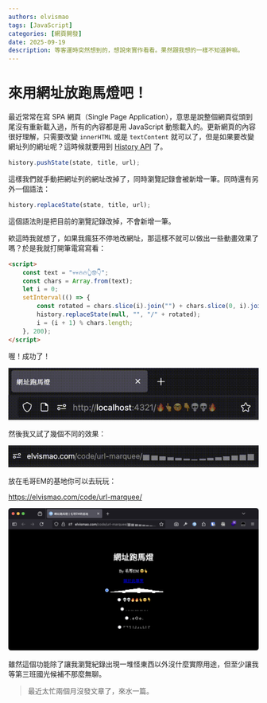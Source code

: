 ```yaml
---
authors: elvismao
tags: [JavaScript]
categories: [網頁開發]
date: 2025-09-19
description: 等客運時突然想到的，想說來實作看看。果然跟我想的一樣不知道幹嘛。
---
```


# 來用網址放跑馬燈吧！

最近常常在寫 SPA 網頁（Single Page Application），意思是說整個網頁從頭到尾沒有重新載入過，所有的內容都是用 JavaScript 動態載入的。更新網頁的內容很好理解，只需要改變 `innerHTML` 或是 `textContent` 就可以了，但是如果要改變網址列的網址呢？這時候就要用到 [History API](https://developer.mozilla.org/en-US/docs/Web/API/History_API) 了。

```js
history.pushState(state, title, url);
```

這樣我們就手動把網址列的網址改掉了，同時瀏覽記錄會被新增一筆。同時還有另外一個語法：

```js
history.replaceState(state, title, url);
```

這個語法則是把目前的瀏覽記錄改掉，不會新增一筆。

欸這時我就想了，如果我瘋狂不停地改網址，那這樣不就可以做出一些動畫效果了嗎？於是我就打開筆電寫寫看：

```html
<script>
	const text = "💀💀🔥🔥👆🤓👇";
	const chars = Array.from(text);
	let i = 0;
	setInterval(() => {
		const rotated = chars.slice(i).join("") + chars.slice(0, i).join("");
		history.replaceState(null, "", "/" + rotated);
		i = (i + 1) % chars.length;
	}, 200);
</script>
```

喔！成功了！

![跑馬燈](./test.gif)

然後我又試了幾個不同的效果：

![波浪跑馬燈](./wave.gif)

放在毛哥EM的基地你可以去玩玩：

<https://elvismao.com/code/url-marquee/>

![網址跑馬燈 - 毛哥EM的基地](./image.webp)

雖然這個功能除了讓我瀏覽紀錄出現一堆怪東西以外沒什麼實際用途，但至少讓我等第三班國光候補不那麼無聊。

> 最近太忙兩個月沒發文章了，來水一篇。
